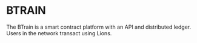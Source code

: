 # BTRAIN
The BTrain is a smart contract platform with an API and distributed ledger. Users in the network transact using Lions.
